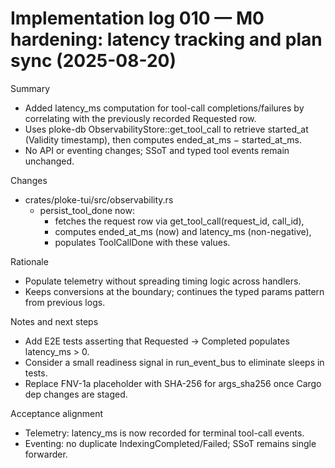 # Implementation log 010 — M0 hardening: latency tracking and plan sync (2025-08-20)

Summary
- Added latency_ms computation for tool-call completions/failures by correlating with the previously recorded Requested row.
- Uses ploke-db ObservabilityStore::get_tool_call to retrieve started_at (Validity timestamp), then computes ended_at_ms − started_at_ms.
- No API or eventing changes; SSoT and typed tool events remain unchanged.

Changes
- crates/ploke-tui/src/observability.rs
  - persist_tool_done now:
    - fetches the request row via get_tool_call(request_id, call_id),
    - computes ended_at_ms (now) and latency_ms (non-negative),
    - populates ToolCallDone with these values.

Rationale
- Populate telemetry without spreading timing logic across handlers.
- Keeps conversions at the boundary; continues the typed params pattern from previous logs.

Notes and next steps
- Add E2E tests asserting that Requested → Completed populates latency_ms > 0.
- Consider a small readiness signal in run_event_bus to eliminate sleeps in tests.
- Replace FNV-1a placeholder with SHA-256 for args_sha256 once Cargo dep changes are staged.

Acceptance alignment
- Telemetry: latency_ms is now recorded for terminal tool-call events.
- Eventing: no duplicate IndexingCompleted/Failed; SSoT remains single forwarder.
